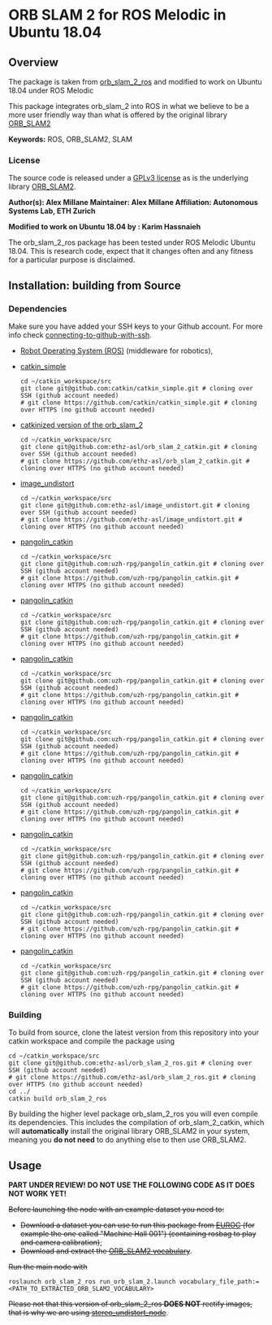 # ORB SLAM 2  for ROS Melodic in Ubuntu 18.04

## Overview
The package is taken from [orb_slam_2_ros](https://github.com/ethz-asl/orb_slam_2_ros) and modified to work on Ubuntu 18.04 under ROS Melodic

This package integrates orb_slam_2 into ROS in what we believe to be a more user friendly way than what is offered by the original library [ORB_SLAM2](https://github.com/raulmur/ORB_SLAM2)

**Keywords:** ROS, ORB_SLAM2, SLAM

### License

The source code is released under a [GPLv3 license](https://github.com/raulmur/ORB_SLAM2/blob/master/License-gpl.txt) as is the underlying library [ORB_SLAM2](https://github.com/raulmur/ORB_SLAM2).

**Author(s): Alex Millane
Maintainer: Alex Millane
Affiliation: Autonomous Systems Lab, ETH Zurich**

**Modified to work on Ubuntu 18.04 by : Karim Hassnaieh**

The orb_slam_2_ros package has been tested under  ROS Melodic Ubuntu 18.04. This is research code, expect that it changes often and any fitness for a particular purpose is disclaimed.


## Installation: building from Source

### Dependencies
Make sure you have added your SSH keys to your Github account. For more info check [connecting-to-github-with-ssh](https://help.github.com/articles/connecting-to-github-with-ssh/).

- [Robot Operating System (ROS)](http://wiki.ros.org) (middleware for robotics),
- [catkin_simple](https://github.com/catkin/catkin_simple)
	```
	cd ~/catkin_workspace/src
	git clone git@github.com:catkin/catkin_simple.git # cloning over SSH (github account needed)
	# git clone https://github.com/catkin/catkin_simple.git # cloning over HTTPS (no github account needed)
	```
- [catkinized version of the orb_slam_2](https://github.com/ethz-asl/orb_slam_2_catkin)
	```
	cd ~/catkin_workspace/src
	git clone git@github.com:ethz-asl/orb_slam_2_catkin.git # cloning over SSH (github account needed)
	# git clone https://github.com/ethz-asl/orb_slam_2_catkin.git # cloning over HTTPS (no github account needed)
	```
- [image_undistort](https://github.com/ethz-asl/image_undistort)
	```
	cd ~/catkin_workspace/src
	git clone git@github.com:ethz-asl/image_undistort.git # cloning over SSH (github account needed)
	# git clone https://github.com/ethz-asl/image_undistort.git # cloning over HTTPS (no github account needed) 
	```
- [pangolin_catkin](https://github.com/ethz-asl/pangolin_catkin)
	```
	cd ~/catkin_workspace/src
	git clone git@github.com:uzh-rpg/pangolin_catkin.git # cloning over SSH (github account needed)
	# git clone https://github.com/uzh-rpg/pangolin_catkin.git # cloning over HTTPS (no github account needed) 
	```
- [pangolin_catkin](https://github.com/ethz-asl/pangolin_catkin)
	```
	cd ~/catkin_workspace/src
	git clone git@github.com:uzh-rpg/pangolin_catkin.git # cloning over SSH (github account needed)
	# git clone https://github.com/uzh-rpg/pangolin_catkin.git # cloning over HTTPS (no github account needed) 
	```
- [pangolin_catkin](https://github.com/ethz-asl/pangolin_catkin)
	```
	cd ~/catkin_workspace/src
	git clone git@github.com:uzh-rpg/pangolin_catkin.git # cloning over SSH (github account needed)
	# git clone https://github.com/uzh-rpg/pangolin_catkin.git # cloning over HTTPS (no github account needed) 
	```
- [pangolin_catkin](https://github.com/ethz-asl/pangolin_catkin)
	```
	cd ~/catkin_workspace/src
	git clone git@github.com:uzh-rpg/pangolin_catkin.git # cloning over SSH (github account needed)
	# git clone https://github.com/uzh-rpg/pangolin_catkin.git # cloning over HTTPS (no github account needed) 
	```
- [pangolin_catkin](https://github.com/ethz-asl/pangolin_catkin)
	```
	cd ~/catkin_workspace/src
	git clone git@github.com:uzh-rpg/pangolin_catkin.git # cloning over SSH (github account needed)
	# git clone https://github.com/uzh-rpg/pangolin_catkin.git # cloning over HTTPS (no github account needed) 
	```
- [pangolin_catkin](https://github.com/ethz-asl/pangolin_catkin)
	```
	cd ~/catkin_workspace/src
	git clone git@github.com:uzh-rpg/pangolin_catkin.git # cloning over SSH (github account needed)
	# git clone https://github.com/uzh-rpg/pangolin_catkin.git # cloning over HTTPS (no github account needed) 
	```
- [pangolin_catkin](https://github.com/ethz-asl/pangolin_catkin)
	```
	cd ~/catkin_workspace/src
	git clone git@github.com:uzh-rpg/pangolin_catkin.git # cloning over SSH (github account needed)
	# git clone https://github.com/uzh-rpg/pangolin_catkin.git # cloning over HTTPS (no github account needed) 
	```

- [pangolin_catkin](https://github.com/ethz-asl/pangolin_catkin)
	```
	cd ~/catkin_workspace/src
	git clone git@github.com:uzh-rpg/pangolin_catkin.git # cloning over SSH (github account needed)
	# git clone https://github.com/uzh-rpg/pangolin_catkin.git # cloning over HTTPS (no github account needed) 
	```




### Building

To build from source, clone the latest version from this repository into your catkin workspace and compile the package using

	cd ~/catkin_workspace/src
	git clone git@github.com:ethz-asl/orb_slam_2_ros.git # cloning over SSH (github account needed)
    # git clone https://github.com/ethz-asl/orb_slam_2_ros.git # cloning over HTTPS (no github account needed)
	cd ../
	catkin build orb_slam_2_ros


By building the higher level package orb_slam_2_ros you will even compile its dependencies. This includes the compilation of orb_slam_2_catkin, which will **automatically** install the original library ORB_SLAM2 in your system, meaning you **do not need** to do anything else to then use ORB_SLAM2.

## Usage

**PART UNDER REVIEW! DO NOT USE THE FOLLOWING CODE AS IT DOES NOT WORK YET!**


~~Before launching the node with an example dataset you need to:~~
 - ~~Download a dataset you can use to run this package from [EUROC](https://projects.asl.ethz.ch/datasets/doku.php?id=kmavvisualinertialdatasets) (for example the one called "Machine Hall 001") (containing rosbag to play and camera calibration)~~;
 - ~~Download and extract the [ORB_SLAM2 vocabulary](https://github.com/raulmur/ORB_SLAM2/blob/master/Vocabulary/ORBvoc.txt.tar.gz)~~.

~~Run the main node with~~

    roslaunch orb_slam_2_ros run_orb_slam_2.launch vocabulary_file_path:=<PATH_TO_EXTRACTED_ORB_SLAM2_VOCABULARY>

~~Please not that this version of orb_slam_2_ros **DOES NOT** rectify images, that is why we are using  [stereo_undistort_node](https://github.com/ethz-asl/image_undistort#stereo_undistort_node)~~.
